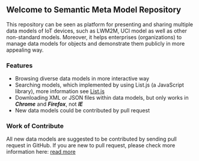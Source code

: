 ## Welcome to Semantic Meta Model Repository

This repository can be seen as platform for presenting and sharing multiple data models of IoT devices, such as LWM2M, UCI model as well as other non-standard models. Moreover, it helps enterprises (organizations) to manage data models for objects and demonstrate them publicly in more appealing way.

### Features

* Browsing diverse data models in more interactive way
* Searching models, which implemented by using List.js (a JavaScript library), more information see [List.js](http://listjs.com/)
* Downloading XML or JSON files within data models, but only works in _**Chrome**_ and _**Firefox**_, not _**IE**_
* New data models could be contributed by pull request

### Work of Contribute

All new data models are suggested to be contributed by sending pull request in GitHub. If you are new to pull request, please check more information here: [read more](https://app.luminpdf.com/viewer/bMbRhR5Dc6aXmvsTL)

